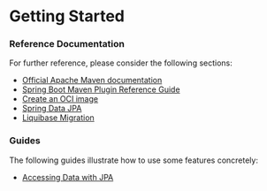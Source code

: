 # Getting Started

### Reference Documentation
For further reference, please consider the following sections:

* [Official Apache Maven documentation](https://maven.apache.org/guides/index.html)
* [Spring Boot Maven Plugin Reference Guide](https://docs.spring.io/spring-boot/docs/2.7.4/maven-plugin/reference/html/)
* [Create an OCI image](https://docs.spring.io/spring-boot/docs/2.7.4/maven-plugin/reference/html/#build-image)
* [Spring Data JPA](https://docs.spring.io/spring-boot/docs/2.7.4/reference/htmlsingle/#data.sql.jpa-and-spring-data)
* [Liquibase Migration](https://docs.spring.io/spring-boot/docs/2.7.4/reference/htmlsingle/#howto.data-initialization.migration-tool.liquibase)

### Guides
The following guides illustrate how to use some features concretely:

* [Accessing Data with JPA](https://spring.io/guides/gs/accessing-data-jpa/)


